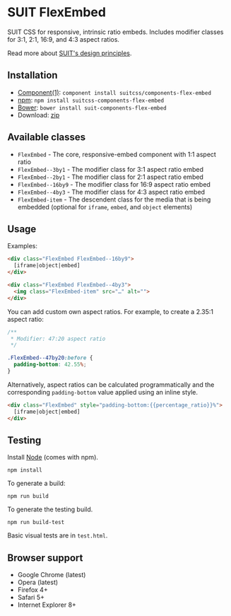 # SUIT FlexEmbed

SUIT CSS for responsive, intrinsic ratio embeds. Includes modifier classes for
3:1, 2:1, 16:9, and 4:3 aspect ratios.

Read more about [SUIT's design principles](https://github.com/suitcss/suit/).

## Installation

* [Component(1)](http://component.io/): `component install suitcss/components-flex-embed`
* [npm](https://www.npmjs.org/package/suitcss-components-flex-embed): `npm install suitcss-components-flex-embed`
* [Bower](http://bower.io/): `bower install suit-components-flex-embed`
* Download: [zip](https://github.com/suitcss/components-flex-embed/zipball/master)

## Available classes

* `FlexEmbed` - The core, responsive-embed component with 1:1 aspect ratio
* `FlexEmbed--3by1` - The modifier class for 3:1 aspect ratio embed
* `FlexEmbed--2by1` - The modifier class for 2:1 aspect ratio embed
* `FlexEmbed--16by9` - The modifier class for 16:9 aspect ratio embed
* `FlexEmbed--4by3` - The modifier class for 4:3 aspect ratio embed
* `FlexEmbed-item` - The descendent class for the media that is being embedded
  (optional for `iframe`, `embed`, and `object` elements)

## Usage

Examples:

```html
<div class="FlexEmbed FlexEmbed--16by9">
  [iframe|object|embed]
</div>

<div class="FlexEmbed FlexEmbed--4by3">
  <img class="FlexEmbed-item" src="…" alt="">
</div>
```

You can add custom own aspect ratios. For example, to create a 2.35:1 aspect
ratio:

```css
/**
 * Modifier: 47:20 aspect ratio
 */

.FlexEmbed--47by20:before {
  padding-bottom: 42.55%;
}
```

Alternatively, aspect ratios can be calculated programmatically and the
corresponding `padding-bottom` value applied using an inline style.

```html
<div class="FlexEmbed" style="padding-bottom:{{percentage_ratio}}%">
  [iframe|object|embed]
</div>
```

## Testing

Install [Node](http://nodejs.org) (comes with npm).

```
npm install
```

To generate a build:

```
npm run build
```

To generate the testing build.

```
npm run build-test
```

Basic visual tests are in `test.html`.

## Browser support

* Google Chrome (latest)
* Opera (latest)
* Firefox 4+
* Safari 5+
* Internet Explorer 8+

